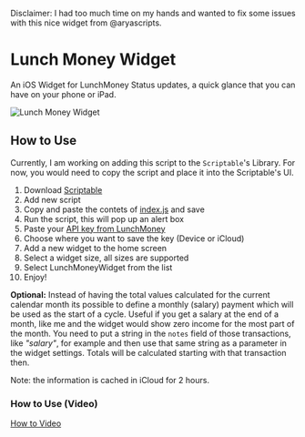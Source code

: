 Disclaimer: I had too much time on my hands and wanted to fix some issues with this nice widget from @aryascripts.

# Lunch Money Widget
An iOS Widget for LunchMoney Status updates, a quick glance that you can have on your phone or iPad.

![Lunch Money Widget](https://user-images.githubusercontent.com/3420290/121816572-6a6b5f80-cc4a-11eb-9b41-f398639fb60c.jpeg)

## How to Use
Currently, I am working on adding this script to the `Scriptable`'s Library. For now, you would need to copy the script and place it into the Scriptable's UI.

1. Download [Scriptable](https://scriptable.app)
2. Add new script
3. Copy and paste the contets of [index.js](https://github.com/amanb014/lunch-money-widget/blob/main/index.js) and save
4. Run the script, this will pop up an alert box
5. Paste your [API key from LunchMoney](https://my.lunchmoney.app/developers)
6. Choose where you want to save the key (Device or iCloud)
7. Add a new widget to the home screen
8. Select a widget size, all sizes are supported
9. Select LunchMoneyWidget from the list
10. Enjoy!

__Optional:__ Instead of having the total values calculated for the current calendar month its possible to define a monthly (salary) payment which will be used as the start of a cycle. Useful if you get a salary at the end of a month, like me and the widget would show zero income for the most part of the month. You need to put a string in the `notes` field of those transactions, like *"salary"*, for example and then use that same string as a parameter in the widget settings. Totals will be calculated starting with that transaction then. 

Note: the information is cached in iCloud for 2 hours. 

### How to Use (Video)
[How to Video](https://user-images.githubusercontent.com/3420290/121816934-79eba800-cc4c-11eb-8d0f-fdbeab00ca3e.MOV)

